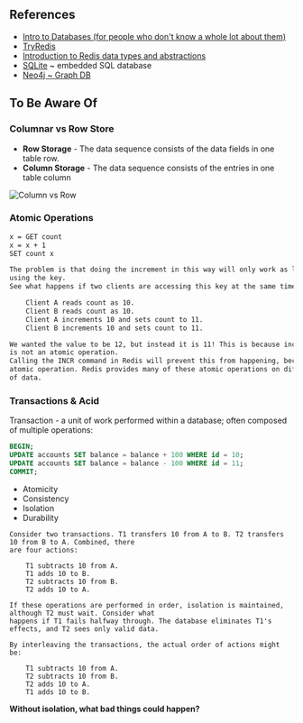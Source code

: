 ## References

- [Intro to Databases (for people who don't know a whole lot about them)](https://medium.com/@rwilliams_bv/intro-to-databases-for-people-who-dont-know-a-whole-lot-about-them-a64ae9af712)
- [TryRedis](http://try.redis.io/)
- [Introduction to Redis data types and abstractions](https://redis.io/topics/data-types-intro)
- [SQLite]() ~ embedded SQL database
- [Neo4j ~ Graph DB](http://console.neo4j.org/)

## To Be Aware Of

### Columnar vs Row Store

* **Row Storage** - The data sequence consists of the data fields in one table row.
* **Column Storage** - The data sequence consists of the entries in one table column

![Column vs Row](https://github.com/CMU-17-356/cmu-17-356.github.io/blob/master/resources/recitations/9-DBs/images/colrow.png)

### Atomic Operations

```bash
x = GET count
x = x + 1
SET count x

The problem is that doing the increment in this way will only work as long as there is a single client 
using the key. 
See what happens if two clients are accessing this key at the same time:

    Client A reads count as 10.
    Client B reads count as 10.
    Client A increments 10 and sets count to 11.
    Client B increments 10 and sets count to 11.

We wanted the value to be 12, but instead it is 11! This is because incrementing the value in this way 
is not an atomic operation. 
Calling the INCR command in Redis will prevent this from happening, because it is an 
atomic operation. Redis provides many of these atomic operations on different types 
of data.
```

### Transactions & Acid

Transaction - a unit of work performed within a database; often composed of multiple operations:

```sql
BEGIN;
UPDATE accounts SET balance = balance + 100 WHERE id = 10;
UPDATE accounts SET balance = balance - 100 WHERE id = 11;
COMMIT;
```

* Atomicity
* Consistency
* Isolation
* Durability


```
Consider two transactions. T1 transfers 10 from A to B. T2 transfers 10 from B to A. Combined, there 
are four actions:

    T1 subtracts 10 from A.
    T1 adds 10 to B.
    T2 subtracts 10 from B.
    T2 adds 10 to A.

If these operations are performed in order, isolation is maintained, although T2 must wait. Consider what 
happens if T1 fails halfway through. The database eliminates T1's effects, and T2 sees only valid data.

By interleaving the transactions, the actual order of actions might be:

    T1 subtracts 10 from A.
    T2 subtracts 10 from B.
    T2 adds 10 to A.
    T1 adds 10 to B.
```

**Without isolation, what bad things could happen?**
